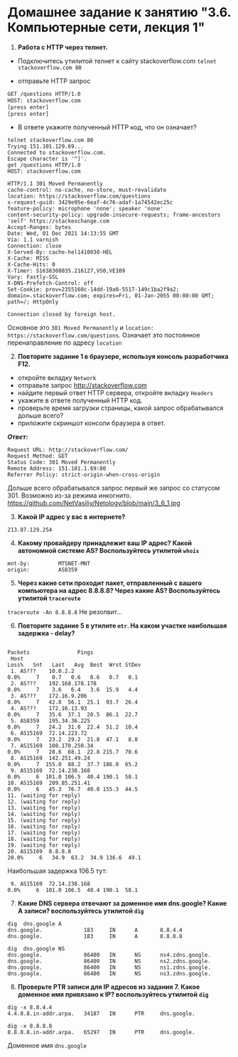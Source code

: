 # Домашнее задание к занятию "3.6. Компьютерные сети, лекция 1"

1. **Работа c HTTP через телнет.**
- Подключитесь утилитой телнет к сайту stackoverflow.com
`telnet stackoverflow.com 80`  

- отправьте HTTP запрос
```bash
GET /questions HTTP/1.0
HOST: stackoverflow.com
[press enter]
[press enter]
```  
  - В ответе укажите полученный HTTP код, что он означает?  
  
```  
telnet stackoverflow.com 80
Trying 151.101.129.69...
Connected to stackoverflow.com.
Escape character is '^]'.
get /questions HTTP/1.0
HOST: stackoverflow.com

HTTP/1.1 301 Moved Permanently
cache-control: no-cache, no-store, must-revalidate
location: https://stackoverflow.com/questions
x-request-guid: 3429e95e-6eaf-4c76-adaf-1a74542ec25c
feature-policy: microphone 'none'; speaker 'none'
content-security-policy: upgrade-insecure-requests; frame-ancestors 'self' https://stackexchange.com
Accept-Ranges: bytes
Date: Wed, 01 Dec 2021 14:13:55 GMT
Via: 1.1 varnish
Connection: close
X-Served-By: cache-hel1410030-HEL
X-Cache: MISS
X-Cache-Hits: 0
X-Timer: S1638368035.216127,VS0,VE109
Vary: Fastly-SSL
X-DNS-Prefetch-Control: off
Set-Cookie: prov=2355160c-14dd-19a0-5517-149c1ba2f9a2; domain=.stackoverflow.com; expires=Fri, 01-Jan-2055 00:00:00 GMT; path=/; HttpOnly

Connection closed by foreign host.  
```   
Основное это `301 Moved Permanently` и `location: https://stackoverflow.com/questions`. Означает это постоянное перенаправление по адресу `location`  


2. **Повторите задание 1 в браузере, используя консоль разработчика F12.**
- откройте вкладку `Network`
- отправьте запрос http://stackoverflow.com
- найдите первый ответ HTTP сервера, откройте вкладку `Headers`
- укажите в ответе полученный HTTP код.
- проверьте время загрузки страницы, какой запрос обрабатывался дольше всего?
- приложите скриншот консоли браузера в ответ.  
  
***Ответ:***  
``` 
Request URL: http://stackoverflow.com/
Request Method: GET
Status Code: 301 Moved Permanently
Remote Address: 151.101.1.69:80
Referrer Policy: strict-origin-when-cross-origin  
```  
Дольше всего обрабатывался запрос первый же запрос со статусом 301. Возможно из-за режима инкогнито.  
https://github.com/NetVasiliy/Netology/blob/main/3_6_1.jpg  


3. **Какой IP адрес у вас в интернете?**  
   
 
`213.87.129.254`   

4. **Какому провайдеру принадлежит ваш IP адрес? Какой автономной системе AS? Воспользуйтесь утилитой `whois`**  
  
`mnt-by:         MTSNET-MNT`  
`origin:         AS8359`

5. **Через какие сети проходит пакет, отправленный с вашего компьютера на адрес 8.8.8.8? Через какие AS? Воспользуйтесь утилитой `traceroute`**  
  
 `traceroute -An 8.8.8.8` Не резолвит...  


6. **Повторите задание 5 в утилите `mtr`. На каком участке наибольшая задержка - delay?**  
  
```Keys:  Help   Display mode   Restart statistics   Order of fields   quit
                                                                               Packets               Pings
 Host                                                                        Loss%   Snt   Last   Avg  Best  Wrst StDev
 1. AS???    10.0.2.2                                                         0.0%     7    0.7   0.6   0.6   0.7   0.1
 2. AS???    192.168.178.178                                                  0.0%     7    3.6   6.4   3.6  15.9   4.4
 3. AS???    172.16.9.206                                                     0.0%     7   42.8  56.1  25.1  93.7  26.4
 4. AS???    172.16.13.93                                                     0.0%     7   35.6  37.1  20.5  86.1  22.7
 5. AS8359   195.34.36.225                                                    0.0%     7   24.2  31.0  22.4  51.2  10.4
 6. AS15169  72.14.223.72                                                     0.0%     7   23.2  29.2  21.8  47.1   8.8
 7. AS15169  108.170.250.34                                                   0.0%     7   28.6  68.1  22.8 215.7  70.6
 8. AS15169  142.251.49.24                                                    0.0%     7  155.0  88.2  37.7 186.0  65.2
 9. AS15169  72.14.238.168                                                    0.0%     6  101.0 106.5  40.4 190.1  58.1
10. AS15169  209.85.251.41                                                    0.0%     6   45.3  76.7  40.0 155.3  44.5
11. (waiting for reply)
12. (waiting for reply)
13. (waiting for reply)
14. (waiting for reply)
15. (waiting for reply)
16. (waiting for reply)
17. (waiting for reply)
18. (waiting for reply)
19. (waiting for reply)
20. AS15169  8.8.8.8                                                         20.0%     6   34.9  63.2  34.9 136.6  49.1
`````    
Наибольшая задержка 106.5 тут:  

` 9. AS15169  72.14.238.168                                                    0.0%     6  101.0 106.5  40.4 190.1  58.1`
  
7. **Какие DNS сервера отвечают за доменное имя dns.google? Какие A записи? воспользуйтесь утилитой `dig`**  
  
```  
dig  dns.google A  
dns.google.             183     IN      A       8.8.4.4
dns.google.             183     IN      A       8.8.8.8  
  
dig  dns.google NS  
dns.google.             86400   IN      NS      ns4.zdns.google.
dns.google.             86400   IN      NS      ns2.zdns.google.
dns.google.             86400   IN      NS      ns1.zdns.google.
dns.google.             86400   IN      NS      ns3.zdns.google.  
```  

8. **Проверьте PTR записи для IP адресов из задания 7. Какое доменное имя привязано к IP? воспользуйтесь утилитой `dig`**  
  
``` 
dig -x 8.8.4.4  
4.4.8.8.in-addr.arpa.   34187   IN      PTR     dns.google.  
  
dig -x 8.8.8.8  
8.8.8.8.in-addr.arpa.   65297   IN      PTR     dns.google.  
```  
Доменное имя `dns.google`    



